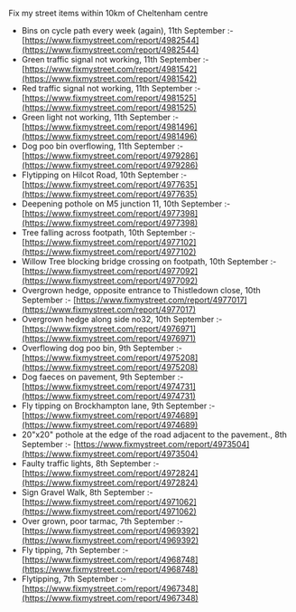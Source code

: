 Fix my street items within 10km of Cheltenham centre

<!-- fix_marker starts -->

- Bins on cycle path every week (again), 11th September :- [https://www.fixmystreet.com/report/4982544](https://www.fixmystreet.com/report/4982544)
- Green traffic signal not working, 11th September :- [https://www.fixmystreet.com/report/4981542](https://www.fixmystreet.com/report/4981542)
- Red traffic signal not working, 11th September :- [https://www.fixmystreet.com/report/4981525](https://www.fixmystreet.com/report/4981525)
- Green light not working, 11th September :- [https://www.fixmystreet.com/report/4981496](https://www.fixmystreet.com/report/4981496)
- Dog poo bin overflowing, 11th September :- [https://www.fixmystreet.com/report/4979286](https://www.fixmystreet.com/report/4979286)
- Flytipping on Hilcot Road, 10th September :- [https://www.fixmystreet.com/report/4977635](https://www.fixmystreet.com/report/4977635)
- Deepening pothole on M5 junction 11, 10th September :- [https://www.fixmystreet.com/report/4977398](https://www.fixmystreet.com/report/4977398)
- Tree falling across footpath, 10th September :- [https://www.fixmystreet.com/report/4977102](https://www.fixmystreet.com/report/4977102)
- Willow Tree blocking bridge crossing on footpath, 10th September :- [https://www.fixmystreet.com/report/4977092](https://www.fixmystreet.com/report/4977092)
- Overgrown hedge, opposite entrance to Thistledown close, 10th September :- [https://www.fixmystreet.com/report/4977017](https://www.fixmystreet.com/report/4977017)
- Overgrown hedge along side no32, 10th September :- [https://www.fixmystreet.com/report/4976971](https://www.fixmystreet.com/report/4976971)
- Overflowing dog poo bin, 9th September :- [https://www.fixmystreet.com/report/4975208](https://www.fixmystreet.com/report/4975208)
- Dog faeces on pavement, 9th September :- [https://www.fixmystreet.com/report/4974731](https://www.fixmystreet.com/report/4974731)
- Fly tipping on Brockhampton lane, 9th September :- [https://www.fixmystreet.com/report/4974689](https://www.fixmystreet.com/report/4974689)
- 20"x20" pothole at the edge of the road adjacent to the pavement., 8th September :- [https://www.fixmystreet.com/report/4973504](https://www.fixmystreet.com/report/4973504)
- Faulty traffic lights, 8th September :- [https://www.fixmystreet.com/report/4972824](https://www.fixmystreet.com/report/4972824)
- Sign Gravel Walk, 8th September :- [https://www.fixmystreet.com/report/4971062](https://www.fixmystreet.com/report/4971062)
- Over grown, poor tarmac, 7th September :- [https://www.fixmystreet.com/report/4969392](https://www.fixmystreet.com/report/4969392)
- Fly tipping, 7th September :- [https://www.fixmystreet.com/report/4968748](https://www.fixmystreet.com/report/4968748)
- Flytipping, 7th September :- [https://www.fixmystreet.com/report/4967348](https://www.fixmystreet.com/report/4967348)

<!-- fix_marker ends -->